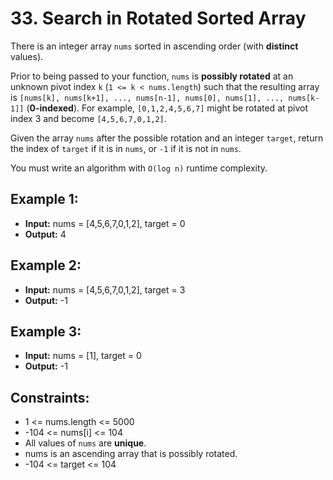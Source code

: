 # 33. Search in Rotated Sorted Array

There is an integer array `nums` sorted in ascending order (with **distinct** values).

Prior to being passed to your function, `nums` is **possibly rotated** at an unknown pivot index `k` (`1 <= k < nums.length`) such that the resulting array is `[nums[k], nums[k+1], ..., nums[n-1], nums[0], nums[1], ..., nums[k-1]]` (**0-indexed**). For example, `[0,1,2,4,5,6,7]` might be rotated at pivot index 3 and become `[4,5,6,7,0,1,2]`.

Given the array `nums` after the possible rotation and an integer `target`, return the index of `target` if it is in `nums`, or `-1` if it is not in `nums`.

You must write an algorithm with `O(log n)` runtime complexity.

## Example 1:

- **Input:** nums = [4,5,6,7,0,1,2], target = 0
- **Output:** 4

## Example 2:

- **Input:** nums = [4,5,6,7,0,1,2], target = 3
- **Output:** -1

## Example 3:

- **Input:** nums = [1], target = 0
- **Output:** -1

## Constraints:

- 1 <= nums.length <= 5000
- -104 <= nums[i] <= 104
- All values of `nums` are **unique**.
- nums is an ascending array that is possibly rotated.
- -104 <= target <= 104